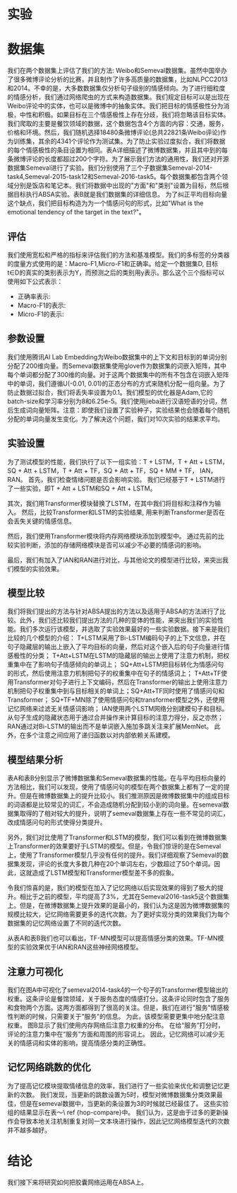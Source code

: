 # 实验
# 数据集
我们在两个数据集上评估了我们的方法: Weibo和Semeval数据集。虽然中国举办了很多微博评论分析的比赛，并且制作了许多高质量的数据集，比如NLPCC2013和2014。不幸的是，大多数数据集仅分析句子级别的情感倾向。为了进行细粒度的情感分析，我们通过网络爬虫的方式来构造数据集。我们规定目标可以是出现在Weibo评论中的实体，也可以是微博中的抽象实体。我们把目标的情感极性分为消极，中性和积极。如果目标在三个情感极性上存在分歧，我们将忽略该目标实体。我们爬取的主要是餐饮领域的数据，这个数据包含4个方面的内容：交通，服务，价格和环境。然后，我们随机选择18480条微博评论(总共22821条Weibo评论)作为训练集，其余的4341个评论作为测试集。为了防止实验过度拟合，我们将数据的每个情感极性的条目设置为相同。表A详细描述了微博数据集，并且其中到的每条微博评论的长度都超过200个字符。为了展示我们方法的通用性，我们还对开源数据集Semeval进行了实验。我们分别使用了三个子数据集Semeval-2014-task4,Semeval-2015-task12和Semeval-2016-task5。每个数据集都包含两个领域分别是饭店和笔记本。我们将数据中出现的"方面"和"类别"设置为目标，然后根据目标执行ABSA实验。表B就是我们数据集的详细信息。
为了纠正平均目标向量这个缺点，我们把目标构造为为一个情感问句的形式，比如"What is the emotional tendency of the target in the text?"。

## 评估
我们使用宽松和严格的指标来评估我们的方法和基准模型。我们的多标签的分类器的度量方式使用的是：Macro-F1,Micro-F1和正确率。给定一个数据集D, 目标t$\in$D的真实的类别表示为Y，而预测之后的类别用y表示。那么这个三个指标可以使用如下公式表示：
* 正确率表示: 
* Macro-F1的表示:
* Micro-F1的表示:


## 参数设置
我们使用腾讯AI Lab Embedding为Weibo数据集中的上下文和目标到的单词分别分配了200维向量。而Semeval数据集使用glove作为数据集的词嵌入矩阵，其中每个单词都分配了300维的向量。对于这两个数据集中的所有不包含在词嵌入矩阵中的单词，我们遵循U(-0.01, 0.01)的正态分布的方式来随机分配一组向量。为了防止数据过拟合，我们将丢失率设置为0.1。我们模型的优化器是Adam,它的batch-size和学习率分别为8和6.25e-5。我们使用jieba进行汉语短语的分词，然后生成词向量矩阵。注意：即使我们设置了实验种子，实验结果也会随着每个随机分配的单词向量发生变化。为了解决这个问题，我们对10次实验的结果求平均。

## 实验设置
为了测试模型的性能，我们执行了以下一组实验：T + LSTM，T + Att + LSTM，SQ + Att + LSTM，T + Att + TF，SQ + Att + TF，SQ + MM + TF， IAN，RAN。
首先，我们检查情绪问题是否会影响实验。 我们已经基于T + LSTM进行了一些实验，即T + Att + LSTM和SQ + Att + LSTM。

其次，我们用Transformer模块替换了LSTM，在其中我们将目标和注释作为输入。 然后，比较Transformer和LSTM的实验结果, 用来判断Transformer是否在会丢失关键的情感信息。

然后，我们使用Transformer模块将内存网络模块添加到模型中。 通过先前的比较实验判断，添加的存储网络模块是否可以减少不必要的情感词的影响。

最后，我们有加入了IAN和RAN进行对比，与其他论文的模型进行比较，来突出我们模型的实验效果。

## 模型比较
我们将我们提出的方法与针对ABSA提出的方法以及适用于ABSA的方法进行了比较。此外，我们还比较我们提出方法的几种的变体的性能，来突出我们的实验性能。我们多次运行该模型，并选取了实验效果最好的一些实验数据。接下来是我们比较的几个模型的介绍：
T+LSTM采用了Bi-LSTM编码句子的上下文信息，并在句子隐藏层的输出上嵌入了平均目标的向量，然后对这个嵌入后的句子向量进行情感极性的分类；
T+Att+LSTM在LSTM的隐藏层的输出上使用了注意力机制，把权重集中在了影响句子情感倾向的单词上；
SQ+Att+LSTM把目标转化为情感问句的形式，然后使用注意力机制把句子的权重集中在句子的情感词上；
T+Att+TF使用Transformer对句子进行上下文编码，然后在Transformer的输出上使用注意力机制把句子权重集中到与目标相关的单词上；SQ+Att+TF同时使用了情感问句和Transformer；
SQ+TF+MN除了使用情感问句和transformer模型之外，还使用记忆网络来过滤无关情感词影响；
IAN使用两个LSTM网络分别建模句子和目标。 从句子生成的隐藏状态用于通过合并操作来计算目标的注意力得分，反之亦然；
RAN通过对Bi-LSTM的输出而不是单词嵌入施加多跳关注来扩展MemNet。 此外，在多个注意之间应用了递归函数以对内部依赖关系建模。

## 模型结果分析
表A和表B分别显示了微博数据集和Semeval数据集的性能。在与平均目标向量的方法相比，我们可以发现，使用了情感问句的模型在两个数据集上都有了一定的提升。但是在微博数据集上的提升比较小。我们推测原因是微博数据集中的组成目标的词语都是比较常见的词汇，不会造成随机分配到较小到的词向量。在semeval数据集取得的了相对较大的提升，说明了semeval数据集上存在一些不常见的词汇，改成情感问句的形式使得分类提升。

另外，我们对比使用了Transformer和LSTM的模型，我们可以看到在微博数据集上Transformer的效果要好于LSTM的模型。但是，令我们惊讶的是在Semeval上，使用了Transformer模型几乎没有任何的提升。我们详细观察了Semeval的数据集发现，评论的长度大多数几种在20个单词左右，少数超过了50个单词。因此，这就造成了LSTM模型和Transformer模型差不多的假象。

令我们惊喜的是，我们的模型在加入了记忆网络以后实现效果的得到了极大的提升。相比于之前的模型，平均提高了3%，尤其在Semeval2016-task5这个数据集上。但是，在微博数据集上提升效果的是最小的，我们认为这是因为微博数据集的规模比较大，记忆网络需要更多的迭代次数。为了更好实现分类的效果我们为每个数据集的记忆网络设置了不同的迭代次数。

从表A和表B我们也可以看出，TF-MN模型可以提高情感分类的效果。TF-MN模型的实验效果优于IAN和RAN这些神经网络模型。

## 注意力可视化
我们在图A中可视化了semeval2014-task4的一个句子的Transformer模型输出的权重。这条评论是餐馆领域，关于服务态度的情感打分。这条评论同时包含了服务和食物两个方面。这两方面都得到了很高的关注。但是，我们在进行"服务"情感极性判断的时候，只需要关于"服务"的信息。
为此，该模型需要更集中地分配注意权重。 图B显示了我们使用内存网络后注意力权重的分布。 在给“服务”打分时，评论的注意力集中在“服务”方面和周围的形容词上。 因此，记忆网络可以减少无关的情感词和实体的影响，提高情感分类的正确性。

## 记忆网络跳数的优化
为了提高记忆模块提取情绪信息的效率，我们进行了一些实验来优化和调整记忆更新的次数。 我们发现，当更新的跳数设置为5时，模型对微博数据集分类效果最佳，但是在semeval数据中，当更新的条设置为3的时候就已经最佳了。 这些实验组的结果显示在表〜\ ref {hop-compare}中。 我们认为，这是由于过多的更新操作会导致本地关注机制重复对同一文本块进行操作，因此记忆网络模型迭代的次数并不越多越好。


# 结论
我们接下来将研究如何把胶囊网络运用在ABSA上。